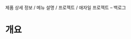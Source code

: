 <!--breadcrumb:제품 상세 정보 / 메뉴 설명 / 프로젝트 / 애자일 프로젝트 – 백로그--><span class="md-breadcrumb">제품 상세 정보 / 메뉴 설명 / 프로젝트 / 애자일 프로젝트 – 백로그</span>
# 개요
